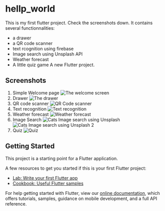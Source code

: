 # hellp_world

This is my first flutter project. Check the screenshots down. It contains several functionnalities:

- a drawer
- a QR code scanner
- text rcognition using firebase
- Image search using Unsplash API
- Weather forecast
- A little quiz game
  A new Flutter project.

## Screenshots

1. Simple Welcome page
   ![The welcome screen](./assets/screenshots/welcome.jpg)
2. Drawer
   ![The drawer](./assets/screenshots/drawer.jpg)
3. QR code scanner
   ![QR Code scanner](./assets/screenshots/qr_code_scanner.jpg)
4. Text recognition
   ![Text recognition](./assets/screenshots/text_recognition.png)
5. Weather forecast
   ![Weather forecast](./assets/screenshots/weather.png)
6. Image Search
   ![Cats Image search using Unsplash](./assets/screenshots/Gallery.png)
   ![Cats Image search using Unsplash 2](./assets/screenshots/Gallery2.jpg)
7. Quiz
   ![Quiz](./assets/screenshots/quiz.png)

## Getting Started

This project is a starting point for a Flutter application.

A few resources to get you started if this is your first Flutter project:

- [Lab: Write your first Flutter app](https://flutter.dev/docs/get-started/codelab)
- [Cookbook: Useful Flutter samples](https://flutter.dev/docs/cookbook)

For help getting started with Flutter, view our
[online documentation](https://flutter.dev/docs), which offers tutorials,
samples, guidance on mobile development, and a full API reference.
